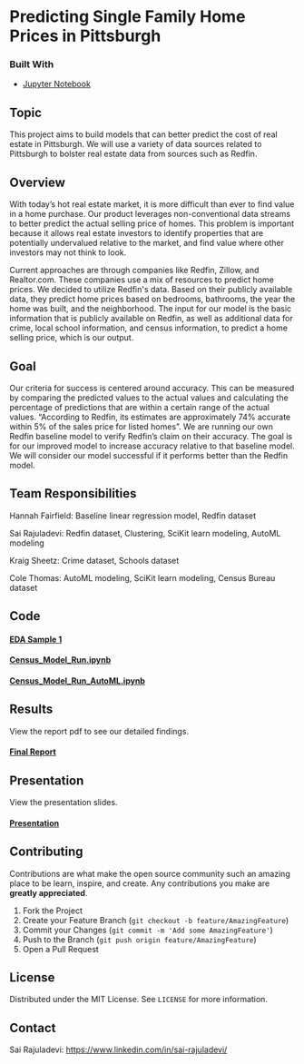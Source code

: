 # Predicting Single Family Home Prices in Pittsburgh

<!--
*** Thanks for checking out this project. If you have a suggestion
*** that would make this better, please fork the repo and create a pull request
*** or simply open an issue with the tag "enhancement".
-->



### Built With

* [Jupyter Notebook](https://jupyter.org/)



<!-- ABOUT -->
## Topic
This project aims to build models that can better predict the cost of real estate in Pittsburgh. We will use a variety of data sources related to Pittsburgh to bolster real estate data from sources such as Redfin. 



## Overview

With today’s hot real estate market, it is more difficult than ever to find value in a home purchase. Our product leverages non-conventional data streams to better predict the actual selling price of homes. This problem is important because it allows real estate investors to identify properties that are potentially undervalued relative to the market, and find value where other investors may not think to look. 


Current approaches are through companies like Redfin, Zillow, and Realtor.com. These companies use a mix of resources to predict home prices. We decided to utilize Redfin's data.  Based on their publicly available data, they predict home prices based on bedrooms, bathrooms, the year the home was built, and the neighborhood. The input for our model is the basic information that is publicly available on Redfin, as well as additional data for crime, local school information, and census information, to predict a home selling price, which is our output.


## Goal

Our criteria for success is centered around accuracy. This can be measured by comparing the predicted values to the actual values and calculating the percentage of predictions that are within a certain range of the actual values. “According to Redfin, its estimates are approximately 74% accurate within 5% of the sales price for listed homes”.   We are running our own Redfin baseline model to verify Redfin’s claim on their accuracy. The goal is for our improved model to increase accuracy relative to that baseline model. We will consider our model successful if it performs better than the Redfin model.


## Team Responsibilities

Hannah Fairfield: Baseline linear regression model, Redfin dataset

Sai Rajuladevi: Redfin dataset, Clustering, SciKit learn modeling, AutoML modeling

Kraig Sheetz: Crime dataset, Schools dataset

Cole Thomas: AutoML modeling, SciKit learn modeling, Census Bureau dataset

## Code

#### [EDA Sample 1](https://github.com/sr9dc/Pittsburgh_Single_Family_Home_Price/blob/main/Project%20Code/Census_EDA.ipynb)

#### [Census_Model_Run.ipynb](https://github.com/sr9dc/Pittsburgh_Single_Family_Home_Price/blob/main/Project%20Code/Census_Model_Run.ipynb)

#### [Census_Model_Run_AutoML.ipynb](https://github.com/sr9dc/Pittsburgh_Single_Family_Home_Price/blob/main/Project%20Code/Census_Model_Run.ipynb)



## Results

View the report pdf to see our detailed findings. 


#### [Final Report](https://github.com/sr9dc/Pittsburgh_Single_Family_Home_Price/blob/main/Final%20Report.pdf)


## Presentation

View the presentation slides. 


#### [Presentation](https://github.com/sr9dc/Pittsburgh_Single_Family_Home_Price/blob/main/Presentation/Home%20Price%20Presentation%2C%20Thursday%20DEC%208.pdf)



<!-- CONTRIBUTING -->
## Contributing

Contributions are what make the open source community such an amazing place to be learn, inspire, and create. Any contributions you make are **greatly appreciated**.

1. Fork the Project
2. Create your Feature Branch (`git checkout -b feature/AmazingFeature`)
3. Commit your Changes (`git commit -m 'Add some AmazingFeature'`)
4. Push to the Branch (`git push origin feature/AmazingFeature`)
5. Open a Pull Request



<!-- LICENSE -->
## License

Distributed under the MIT License. See `LICENSE` for more information.


<!-- CONTACT -->
## Contact

Sai Rajuladevi: https://www.linkedin.com/in/sai-rajuladevi/






